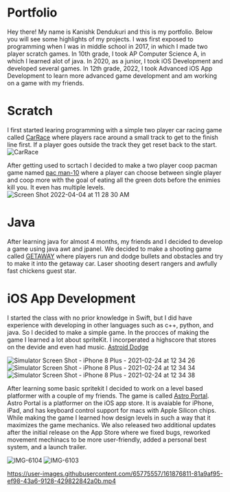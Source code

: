 # Portfolio

Hey there! My name is Kanishk Dendukuri and this is my portfolio. Below you will see some highlights of my projects. I was first exposed to programming when I was in middle school in 2017, in which I made two player scratch games. In 10th grade, I took AP Computer Science A, in which I learned alot of java. In 2020, as a junior, I took iOS Development and developed several games. In 12th grade, 2022, I took Advanced iOS App Development to learn more advanced game development and am working on a game with my friends.


# Scratch

I first started learing programming with a simple two player car racing game called [CarRace](https://scratch.mit.edu/projects/163303345/) where players race around a small track to get to the finish line first. If a player goes outside the track they get reset back to the start. 
![CarRace](https://user-images.githubusercontent.com/65775557/161588718-9a4a12f1-402b-458b-a553-81c672e196e4.png)

After getting used to scrtach I decided to make a two player coop pacman game named [pac man-10](https://scratch.mit.edu/projects/164566851/) where a player can choose between single player and coop more with the goal of eating all the green dots before the enimies kill you. It even has multiple levels. 
![Screen Shot 2022-04-04 at 11 28 30 AM](https://user-images.githubusercontent.com/65775557/161589517-4d59b96a-d5c9-4692-b072-8a9967402085.png)


# Java

After learning java for almost 4 months, my friends and I decided to develop a game using java awt and jpanel. We decided to make a shooting game called [GETAWAY](https://github.com/EPHS-Java-2020/final-post-ap-project-2020-team-mario/) where players run and dodge bullets and obstacles and try to make it into the getaway car. Laser shooting desert rangers and awfully fast chickens guest star.



# iOS App Development

I started the class with no prior knowledge in Swift, but I did have experience with developing in other languages such as c++, python, and java. So I decided to make a simple game. In the procces of making the game I learned a lot about spriteKit. I incorperated a highscore that stores on the devide and even had music. [Astroid Dodge](https://github.com/kanthecalc/SpaceKan)

![Simulator Screen Shot - iPhone 8 Plus - 2021-02-24 at 12 34 26](https://user-images.githubusercontent.com/65775557/161876554-7c21abb2-a564-4cb5-8054-8d2438c61d55.png)
![Simulator Screen Shot - iPhone 8 Plus - 2021-02-24 at 12 34 34](https://user-images.githubusercontent.com/65775557/161876555-7b8c6a95-9508-490b-a6d7-49e3a4e8c980.png)
![Simulator Screen Shot - iPhone 8 Plus - 2021-02-24 at 12 34 38](https://user-images.githubusercontent.com/65775557/161876556-fbd02510-a49e-4190-8e6e-f530dc6ca7b4.png)

After learning some basic spritekit I decided to work on a level based platformer with a couple of my friends. The game is called [Astro Portal](https://github.com/EPHS-iOS/Astro-Portal). Astro Portal is a platformer on the iOS app store. It is avaiable for iPhone, iPad, and has keyboard control support for macs with Apple Silicon chips. While making the game I learned how design levels in such a way that it maximizes the game mechanics. We also released two additional updates after the initial release on the App Store where we fixed bugs, reworked movement mechinacs to be more user-friendly, added a personal best system, and a launch trailer.

![IMG-6104](https://user-images.githubusercontent.com/65775557/162008874-3b072471-7f77-4ea4-ae9a-cf63cb19a59f.PNG)
![IMG-6103](https://user-images.githubusercontent.com/65775557/162008885-d5f0eed2-e422-43b6-8e3c-19b7622685bd.PNG)



https://user-images.githubusercontent.com/65775557/161876811-81a9af95-ef98-43a6-9128-429822842a0b.mp4


